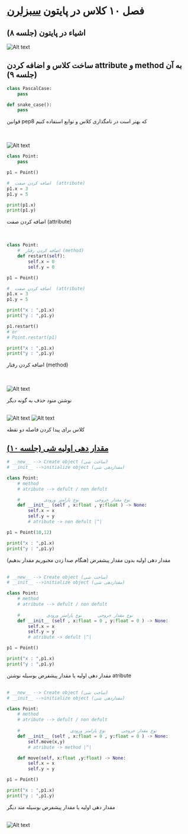 # فصل ۱۰ کلاس در پایتون [سبزلرن](https://sabzlearn.ir/course/python/)

## اشیاء در پایتون (جلسه ۸)

![Alt text](image.png)

## ساخت کلاس و اضافه کردن attribute و method به آن (جلسه ۹)


```python
class PascalCase:
    pass

def snake_case():
    pass
```
قوانین pep8 که بهتر است در نامگذاری کلاس و توابع استفاده کنیم
<br/><br/><br/>

![Alt text](image-1.png)

```python
class Point:
    pass

p1 = Point()

#  اضافه کردن صفت  (attribute)
p1.x = 3
p1.y = 5

print(p1.x)
print(p1.y)
```
اضافه کردن صفت  (attribute)
<br/><br/><br>

```python
class Point:
    #  اضافه کردن رفتار (method)
    def restart(self):
        self.x = 0
        self.y = 0

p1 = Point()

#  اضافه کردن صفت  (attribute)
p1.x = 3
p1.y = 5

print("x : ",p1.x)
print("y : ",p1.y)

p1.restart()
# or
# Point.restart(p1)

print("x : ",p1.x)
print("y : ",p1.y)
```
 اضافه کردن رفتار (method)
 <br><br><br>

![Alt text](image-2.png)

نوشتن متود حذف به گونه دیگر
<br><br>

![Alt text](image-3.png)
![Alt text](image-4.png)

کلاس برای پیدا کردن فاصله دو نقطه

## [مقدار دهی اولیه شی (جلسه ۱۰)](https://sabzlearn.ir/lesson/25-26935/)

```python
# __new__ --> Create object (ساخت شی)
# __init__ -->initialize object (مقداردهی شی)

class Point:
    # method
    # atribute --> defult / non defult

    #         نوع مقدار خروجی      نوع پارامتر ورودی
    def __init__ (self , x:float , y:float ) -> None:
        self.x = x
        self.y = y
        # atribute -> non defult |^|

p1 = Point(10,12)

print("x : ",p1.x)
print("y : ",p1.y)
```
مقدار دهی اولیه بدون مقدار پیشفرض (هنگام صدا زدن مجبوریم مقدار بدهیم)
<br><br>

```python
# __new__ --> Create object (ساخت شی)
# __init__ -->initialize object (مقداردهی شی)

class Point:
    # method
    # atribute --> defult / non defult
    
    #          نوع مقدار خروجی      نوع پارامتر ورودی
    def __init__ (self , x:float = 0 , y:float = 0 ) -> None:
        self.x = x
        self.y = y
        # atribute -> defult |^|

p1 = Point()

print("x : ",p1.x)
print("y : ",p1.y)
```
مقدار دهی اولیه یا مقدار پیشفرض بوسیله نوشتن atribute
<br><br>

```python
# __new__ --> Create object (ساخت شی)
# __init__ -->initialize object (مقداردهی شی)

class Point:
    # method
    # atribute --> defult / non defult
    
    #                   نوع مقدار خروجی      نوع پارامتر ورودی
    def __init__ (self , x:float = 0 , y:float = 0 ) -> None:
        self.move(x,y)
        # atribute -> method |^|

    def move(self, x:float ,y:float) -> None:
        self.x = x
        self.y = y

p1 = Point()

print("x : ",p1.x)
print("y : ",p1.y)
```
مقدار دهی اولیه یا مقدار پیشفرض بوسیله متد دیگر
<br><br>

![Alt text](image-5.png)

